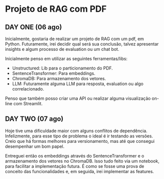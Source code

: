 # Projeto de RAG com PDF

## DAY ONE (06 ago)

Inicialmente, gostaria de realizar um projeto de RAG com um pdf, em Python. Futuramente, irei decidir qual será sua conclusão, talvez apresentar insights e algum processo de evaluation ou um chat bot.

Inicialmente penso em utilizar as seguintes ferramentas/libs:
- Unstructured: Lib para o particionamento do PDF.
- SentenceTransformer: Para embeddings.
- ChromaDB: Para armazenamento dos vetores.
- LLM: Futuramente alguma LLM para resposta, evaluation ou algo correlacionado.

Penso que também posso criar uma API ou realizar alguma visualização on-line com Streamlit. 

## DAY TWO (07 ago)

Hoje tive uma dificuldade maior com alguns conflitos de dependência. Infelizmente, para esse tipo de problema o ideal é ir testando as versões. Creio que há formas melhores para versionamento, mas até que consegui desempenhar um bom papel.

Entreguei então os embeddings através do SentenceTransformer e o armazenamento dos vetores no ChromaDB. Isso tudo feito via um notebook, para facilitar a implementação futura. É como se fosse uma prova de conceito das funcionalidades e, em seguida, irei implementar as features. 